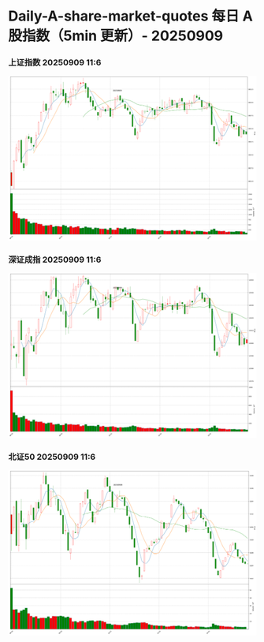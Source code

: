 
# Daily-A-share-market-quotes 每日 A 股指数（5min 更新）- 20250909

### 上证指数 20250909 11:6
![](./fig/2025/9/20250909-sh000001.png)

### 深证成指 20250909 11:6
![](./fig/2025/9/20250909-sz399001.png)

### 北证50 20250909 11:6
![](./fig/2025/9/20250909-bj899050.png)
